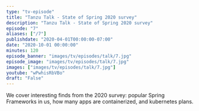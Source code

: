 ```yaml
---
type: "tv-episode"
title: "Tanzu Talk - State of Spring 2020 survey"
description: "Tanzu Talk - State of Spring 2020 survey"
episode: "7"
aliases: ["/7"]
publishdate: "2020-04-01T00:00:00-07:00"
date: "2020-10-01 00:00:00"
minutes: 120
episode_banner: "images/tv/episodes/talk/7.jpg"
episode_image: "images/tv/episodes/talk/7.jpg"
images: ["images/tv/episodes/talk/7.jpg"]
youtube: "wPwhisRbVBo"
draft: "False"
---
```


We cover interesting finds from the 2020 survey: popular Spring Frameworks in us, how many apps are containerized, and kubernetes plans.
